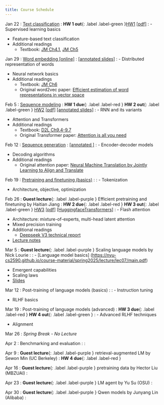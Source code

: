 ```yaml
---
title: Course Schedule
---
```


Jan 22
: [Text classification](https://nyu-cs2590.github.io/course-material/spring2025/lecture/lec01/main.pdf)
  : **HW 1 out**{: .label .label-green }[HW1](https://github.com/nyu-cs2590/course-material/blob/gh-pages/spring2025/assignment/hw1/hw1.zip?raw=true) [[pdf]](https://nyu-cs2590.github.io/course-material/spring2025/assignment/hw1/hw1.pdf)
: - Supervised learning basics
  - Feature-based text classification
  - Additional readings
    - Textbook: [JM Ch4.1](https://web.stanford.edu/~jurafsky/slp3/4.pdf), [JM Ch5](https://web.stanford.edu/~jurafsky/slp3/5.pdf)

Jan 29
: [Word embedding [online]](https://nyu-cs2590.github.io/course-material/spring2025/lecture/lec02/main.pdf) 
  : [[annotated slides]](https://nyu-cs2590.github.io/course-material/spring2025/lecture/lec02/main-annotated.pdf)
: - Distributed representation of words
  - Neural network basics
  - Additional readings
    - Textbook: [JM Ch6](https://web.stanford.edu/~jurafsky/slp3/6.pdf)
    - Original word2vec paper: [Efficient estimation of word representations in vector space](https://arxiv.org/pdf/1301.3781)

Feb 5
: [Sequence modeling](https://nyu-cs2590.github.io/course-material/spring2025/lecture/lec03/main.pdf)
  : **HW 1 due**{: .label .label-red }  **HW 2 out**{: .label .label-green } [HW2](https://github.com/nyu-cs2590/course-material/blob/gh-pages/spring2025/assignment/hw2/hw2.zip?raw=true) [[pdf]](https://nyu-cs2590.github.io/course-material/spring2025/assignment/hw2/hw2.pdf) [[annotated slides]](https://nyu-cs2590.github.io/course-material/spring2025/lecture/lec03/main-annotated.pdf)
: - RNN and its variants
  - Attention and Transformers
  - Additional readings
    - Textbook: [D2L Ch9.4-9.7](https://d2l.ai/chapter_recurrent-neural-networks/index.html)
    - Original Transformer paper: [Attention is all you need](https://arxiv.org/pdf/1706.03762)

Feb 12
: [Sequence generation](https://nyu-cs2590.github.io/course-material/spring2025/lecture/lec04/main.pdf)
  : [[annotated ]](https://nyu-cs2590.github.io/course-material/spring2025/lecture/lec04/main-annotated.pdf)
: - Encoder-decoder models
  - Decoding algorithms
  - Additional readings
    - Original attention paper: [Neural Machine Translation by Jointly Learning to Align and Translate](https://arxiv.org/pdf/1409.0473)

Feb 19
: [Pretraining and finetuning (basics)](https://nyu-cs2590.github.io/course-material/spring2025/lecture/lec05/main.pdf)
  : 
: - Tokenization
  - Architecture, objective, optimization

Feb 26
: **Guest lecture**{: .label .label-purple } Efficient pretraining and finetuning by Haitian Jiang
  : **HW 2 due**{: .label .label-red }  **HW 3 out**{: .label .label-green } [HW3](https://github.com/nyu-cs2590/course-material/blob/gh-pages/spring2025/assignment/hw3/hw3.zip?raw=true) [[pdf]](https://nyu-cs2590.github.io/course-material/spring2025/assignment/hw3/hw3.pdf) [[HuggingfaceTransformers]](https://github.com/nyu-cs2590/course-material/blob/gh-pages/spring2025/Tutorials/HuggingfaceTransformers.ipynb)
: - Flash attention
  - Architecture: mixture-of-experts, multi-head latent attention
  - Mixed precision training
  - Additional readings 
    - [Deepseek V3 technical report](https://arxiv.org/pdf/2412.19437v1)
  - [Lecture notes](https://nyu-cs2590.github.io/course-material/spring2025/lecture/lec06/guest-haitian.pdf)

Mar 5
: **Guest lecture**{: .label .label-purple } Scaling language models by Nick Lourie
  : 
: - [Language model basics] (https://nyu-cs2590.github.io/course-material/spring2025/lecture/lec07/main.pdf)
  - Emergent capabilities 
  - Scaling laws
  - [Slides](https://github.com/nyu-cs2590/course-material/blob/gh-pages/spring2025/lecture/lec07/20250305_scale-and-intelligence.pdf)

Mar 12
: Post-training of language models (basics)
  : 
: - Instruction tuning
  - RLHF basics

Mar 19
: Post-training of language models (advanced)
  : **HW 3 due**{: .label .label-red }  **HW 4 out**{: .label .label-green }
: - Advanced RLHF techniques
  - Alignment

Mar 26
: *Spring Break - No Lecture*

Apr 2
: Benchmarking and evaluation
  : 
: 

Apr 9
: **Guest lecture**{: .label .label-purple } retrieval-augmented LM by Sewon Min (UC Berkeley)
  : **HW 4 due**{: .label .label-red }

Apr 16
: **Guest lecture**{: .label .label-purple } pretraining data by Hector Liu (MBZUAI)
  : 

Apr 23
: **Guest lecture**{: .label .label-purple } LM agent by Yu Su (OSU)
  : 

Apr 30
: **Guest lecture**{: .label .label-purple } Qwen models by Junyang Lin (Alibaba)
  : 
